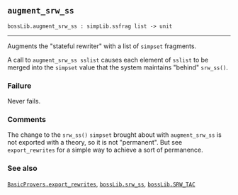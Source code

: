 ## `augment_srw_ss`

``` hol4
bossLib.augment_srw_ss : simpLib.ssfrag list -> unit
```

------------------------------------------------------------------------

Augments the "stateful rewriter" with a list of `simpset` fragments.

A call to `augment_srw_ss sslist` causes each element of `sslist` to be
merged into the `simpset` value that the system maintains "behind"
`srw_ss()`.

### Failure

Never fails.

### Comments

The change to the `srw_ss()` `simpset` brought about with
`augment_srw_ss` is not exported with a theory, so it is not
"permanent". But see `export_rewrites` for a simple way to achieve a
sort of permanence.

### See also

[`BasicProvers.export_rewrites`](#BasicProvers.export_rewrites),
[`bossLib.srw_ss`](#bossLib.srw_ss),
[`bossLib.SRW_TAC`](#bossLib.SRW_TAC)
